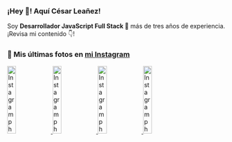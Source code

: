 <h3>¡Hey 👋! Aquí César Leañez!</h3>

<p>Soy <strong>Desarrollador JavaScript Full Stack 🚀</strong> más de tres años de experiencia.<br />¡Revisa mi contenido 👇!</p>

### 📸 Mis últimas fotos en [mi Instagram](https://instagram.com/cele)


<a href='https://instagram.com/p/C1UpuSGLQiG' target='_blank'>
  <img width='20%' src='https://instagram.flba2-1.fna.fbcdn.net/v/t51.29350-15/412513918_1325803934584302_4400498733289087214_n.jpg?stp=dst-jpg_e15&_nc_ht=instagram.flba2-1.fna.fbcdn.net&_nc_cat=106&_nc_ohc=hx_1vH1rTFQQ7kNvgHQvZxW&_nc_gid=99b60a9d4e40406986ae3111ae6ecb87&edm=APU89FABAAAA&ccb=7-5&oh=00_AYCEKzJHwM6wUS1q5NhnJGmBXlSpmx-KcqIK9MmeVOn-MA&oe=66E0369D&_nc_sid=bc0c2c' alt='Instagram photo' />
</a>
<a href='https://instagram.com/p/CzMY3lzxgmx' target='_blank'>
  <img width='20%' src='https://instagram.flba2-1.fna.fbcdn.net/v/t51.29350-15/398916226_819142863293745_2426123683154743297_n.webp?stp=dst-jpg_e35&_nc_ht=instagram.flba2-1.fna.fbcdn.net&_nc_cat=109&_nc_ohc=ehDoIM7G9DcQ7kNvgHkb7gk&_nc_gid=99b60a9d4e40406986ae3111ae6ecb87&edm=APU89FABAAAA&ccb=7-5&oh=00_AYAXhAYU87BVgF6ft8MG_MeiISiCAPzADGfY7uroUgKerQ&oe=66E0358C&_nc_sid=bc0c2c' alt='Instagram photo' />
</a>
<a href='https://instagram.com/p/CygbQv4uqxM' target='_blank'>
  <img width='20%' src='https://instagram.flba2-1.fna.fbcdn.net/v/t51.29350-15/391525959_236593062741789_5868561716480810596_n.webp?stp=dst-jpg_e35&_nc_ht=instagram.flba2-1.fna.fbcdn.net&_nc_cat=109&_nc_ohc=0J2mc-HihM8Q7kNvgHF84BB&edm=APU89FABAAAA&ccb=7-5&oh=00_AYAL1HUWxTVq7XOU5Ff-apHzdKIIBPeatx2D_NZtuePL-w&oe=66E03BC8&_nc_sid=bc0c2c' alt='Instagram photo' />
</a>
<a href='https://instagram.com/p/CxTmOF6vN8M' target='_blank'>
  <img width='20%' src='https://instagram.flba2-1.fna.fbcdn.net/v/t51.29350-15/378565944_323878180141713_8920720304536029091_n.jpg?stp=dst-jpg_e15&_nc_ht=instagram.flba2-1.fna.fbcdn.net&_nc_cat=109&_nc_ohc=GM1LmdlKl3gQ7kNvgH044Qd&_nc_gid=99b60a9d4e40406986ae3111ae6ecb87&edm=APU89FABAAAA&ccb=7-5&oh=00_AYAy48G3oX-LfYI7Xs4Cs7GFceoK-ycYDF8D1QcIiPLaJg&oe=66E03592&_nc_sid=bc0c2c' alt='Instagram photo' />
</a>
